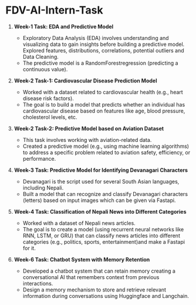 # FDV-AI-Intern-Task

1. **Week-1 Task: EDA and Predictive Model**
   - Exploratory Data Analysis (EDA) involves understanding and visualizing data to gain insights before building a predictive model. Explored features, distributions, correlations, potential outliers and Data Cleaning.
   - The predictive model is  a RandomForestregression (predicting a continuous value).
2. **Week-2 Task-1: Cardiovascular Disease Prediction Model**
   - Worked with a dataset related to cardiovascular health (e.g., heart disease risk factors).
   - The goal is to build a model that predicts whether an individual has cardiovascular disease based on features like age, blood pressure, cholesterol levels, etc.

3. **Week-2 Task-2: Predictive Model based on Aviation Dataset**
   - This task involves working with aviation-related data.
   - Created a predictive model (e.g., using machine learning algorithms) to address a specific problem related to aviation safety, efficiency, or performance.

4. **Week-3 Task: Predictive Model for Identifying Devanagari Characters**
   - Devanagari is the script used for several South Asian languages, including Nepali.
   - Built a model that can recognize and classify Devanagari characters (letters) based on input images which can be given via Fastapi.

5. **Week-4 Task: Classification of Nepali News into Different Categories**
   - Worked with a dataset of Nepali news articles.
   - The goal is to create a model (using recurrent neural networks like RNN, LSTM, or GRU) that can classify news articles into different categories (e.g., politics, sports, entertainment)and make a Fastapi for it.

6. **Week-6 Task: Chatbot System with Memory Retention**
   - Developed a chatbot system that can retain memory creating a conversational AI that remembers context from previous interactions.
   - Design a memory mechanism to store and retrieve relevant information during conversations using Huggingface and Langchain.

